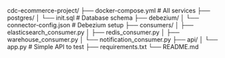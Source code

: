 cdc-ecommerce-project/
├── docker-compose.yml          # All services
├── postgres/
│   └── init.sql               # Database schema
├── debezium/
│   └── connector-config.json  # Debezium setup
├── consumers/
│   ├── elasticsearch_consumer.py
│   ├── redis_consumer.py
│   ├── warehouse_consumer.py
│   └── notification_consumer.py
├── api/
│   └── app.py                 # Simple API to test
├── requirements.txt
└── README.md
